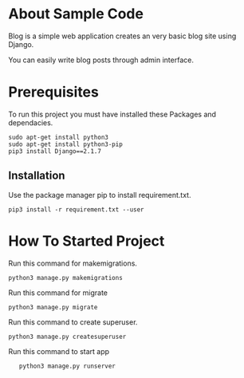 # About Sample Code

Blog is a simple web application creates an very basic blog site using Django.

You can easily write blog posts through admin interface.


# Prerequisites
 To run this project you must have installed these Packages and dependacies.
	
```
sudo apt-get install python3
sudo apt-get install python3-pip
pip3 install Django==2.1.7
```
	
## Installation

Use the package manager pip to install requirement.txt.
```
pip3 install -r requirement.txt --user
```

# How To Started Project
	
	
Run this command for makemigrations.

```
python3 manage.py makemigrations
```
			
Run this command for migrate 

```
python3 manage.py migrate
```
			
Run this command to create superuser.

```
python3 manage.py createsuperuser
```

Run this command to start app

```
   python3 manage.py runserver
```
